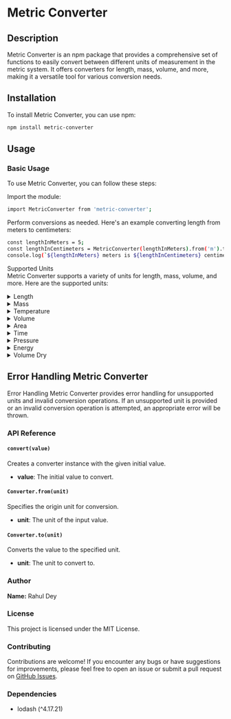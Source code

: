 # Metric Converter

## Description

Metric Converter is an npm package that provides a comprehensive set of functions to easily convert between different units of measurement in the metric system. It offers converters for length, mass, volume, and more, making it a versatile tool for various conversion needs.

## Installation

To install Metric Converter, you can use npm:

```bash
npm install metric-converter
```


## Usage
### Basic Usage
To use Metric Converter, you can follow these steps:

Import the module:

```bash
import MetricConverter from 'metric-converter';
```

Perform conversions as needed. Here's an example converting length from meters to centimeters:

```bash
const lengthInMeters = 5;
const lengthInCentimeters = MetricConverter(lengthInMeters).from('m').to('cm');
console.log(`${lengthInMeters} meters is ${lengthInCentimeters} centimeters`);
```

Supported Units<br />
Metric Converter supports a variety of units for length, mass, volume, and more. Here are the supported units:

<details>
<summary>Length</summary>

- meter (m) - `m`
- centimeter (cm) - `cm`
- kilometer (km) - `km`
- decimeter (dm) - `dm`
- millimeter (mm) - `mm`
- micrometer (µm) - `micrometer`
- nanometer (nm) - `nanometer`
- light year (light year) - `light_year`
- exameter (exameter) - `exameter`
- petameter (petameter) - `petameter`
- terameter (terameter) - `terameter`
- gigameter (gigameter) - `gigameter`
- megameter (megameter) - `megameter`
- hectometer (hectometer) - `hectometer`
- dekameter (dekameter) - `dekameter`
- micron (µ) - `micron`
- picometer (pm) - `picometer`
- femtometer (fm) - `femtometer`
- attometer (am) - `attometer`
- megaparsec (megaparsec) - `megaparsec`
- kiloparsec (kiloparsec) - `kiloparsec`
- parsec (parsec) - `parsec`
- astronomical unit (astronomical unit) - `astronomical_unit`
- league (league) - `league`
- nautical league (UK) (nautical league (UK)) - `nautical_league_uk`
- nautical league (int.) (nautical league (int.)) - `nautical_league_int`
- league (statute) (league (statute)) - `league_statute`
- nautical mile (UK) (nautical mile (UK)) - `nautical_mile_uk`
- nautical mile (international) (nautical mile (international)) - `nautical_mile_int`
- mile (statute) (mile (statute)) - `mile_statute`
- mile (US survey) (mile (US survey)) - `mile_us_survey`
- mile (Roman) (mile (Roman)) - `mile_roman`
- kiloyard (kiloyard) - `kiloyard`
- furlong (furlong) - `furlong`
- furlong (US survey) (furlong (US survey)) - `furlong_us_survey`
- chain (chain) - `chain`
- chain (US survey) (chain (US survey)) - `chain_us_survey`
- rope (rope) - `rope`
- rod (rod) - `rod`
- rod (US survey) (rod (US survey)) - `rod_us_survey`
- perch (perch) - `perch`
- pole (pole) - `pole`
- fathom (fathom) - `fathom`
- fathom (US survey) (fathom (US survey)) - `fathom_us_survey`
- ell (ell) - `ell`
- foot (US survey) (foot (US survey)) - `foot_us_survey`
- link (link) - `link`
- link (US survey) (link (US survey)) - `link_us_survey`
- cubit (UK) (cubit (UK)) - `cubit_uk`
- hand (hand) - `hand`
- span (cloth) (span (cloth)) - `span_cloth`
- finger (cloth) (finger (cloth)) - `finger_cloth`
- nail (cloth) (nail (cloth)) - `nail_cloth`
- inch (US survey) (inch (US survey)) - `inch_us_survey`
- barleycorn (barleycorn) - `barleycorn`
- mil (mil) - `mil`
- microinch (microinch) - `microinch`
- angstrom (angstrom) - `angstrom`
- A.U. of length (A.U. of length) - `au_of_length`
- X-Unit (X-Unit) - `x_unit`
- fermi (fermi) - `fermi`
- arpent (arpent) - `arpent`
- pica (pica) - `pica`
- point (point) - `point`
- twip (twip) - `twip`
- aln (aln) - `aln`
- famn (famn) - `famn`
- caliber (caliber) - `caliber`
- centiinch (centiinch) - `centiinch`
- ken (ken) - `ken`
- Russian Archin (russian archin) - `russian_archin`
- Roman Actus (roman actus) - `roman_actus`
- Vara de Tarea (vara de tarea) - `vara_de_tarea`
- Vara Conuquera (vara conuquera) - `vara_conuquera`
- Vara Castellana (vara castellana) - `vara_castellana`
- cubit (Greek) (cubit (Greek)) - `cubit_greek`
- long reed (long reed) - `long_reed`
- reed (reed) - `rd`
- long cubit (long cubit) - `long_cubit`
- handbreadth (handbreadth) - `hbr`
- fingerbreadth (fingerbreadth) - `fbr`
- planck length (planck length) - `pl`
- electron radius (classical) (electron radius (classical)) - `erc`
- bohr radius (bohr radius) - `br`
- earth's equatorial radius (earth's equatorial radius) - `eer`
- earth's polar radius (earth's polar radius) - `per`
- earth's distance from sun (earth's distance from sun) - `eds`
- sun's radius (sun's radius) - `sr`

</details>

<details>
<summary>Mass</summary>

- Kilogram (kg) - `kg`
- Gram (g) - `g`
- Milligram (mg) - `mg`
- Metric Ton (t) - `t`
- Carat (ct) - `ct`
- Atomic Mass Unit (u) - `u`
- Exagram (Eg) - `Eg`
- Petagram (Pg) - `Pg`
- Teragram (Tg) - `Tg`
- Gigagram (Gg) - `Gg`
- Megagram (Mg) - `Mg`
- Hectogram (hg) - `hg`
- Dekagram (dag) - `dag`
- Decigram (dg) - `dg`
- Centigram (cg) - `cg`
- Microgram (μg) - `μg`
- Nanogram (ng) - `ng`
- Picogram (pg) - `pg`
- Femtogram (fg) - `fg`
- Attogram (ag) - `ag`
- Dalton - `Dalton`
- Kilogram-force square second/meter (kgfspm) - `kgfspm`
- Kilopound (kips) - `kips`
- Pound-force square second/foot (lbfpsf) - `lbfpsf`
- Gamma (gammar) - `gammar`
- Talent (Biblical Hebrew) (talentBH) - `talentBH`
- Mina (Biblical Hebrew) (minaBH) - `minaBH`
- Shekel (Biblical Hebrew) (shekelBH) - `shekelBH`
- Bekan (Biblical Hebrew) (bekaniBH) - `bekaniBH`
- Gerah (Biblical Hebrew) (gerahBH) - `gerahBH`
- Talent (Biblical Greek) (talentBG) - `talentBG`
- Mina (Biblical Greek) (minaBG) - `minaBG`
- Tetradrachma (Biblical Greek) (tetradrachmaBG) - `tetradrachmaBG`
- Didrachma (Biblical Greek) (didrachmaBG) - `didrachmaBG`
- Drachma (Biblical Greek) (drachmaBG) - `drachmaBG`
- Denarius (Biblical Roman) (denariusBR) - `denariusBR`
- Assarion (Biblical Roman) (assarionBR) - `assarionBR`
- Quadrans (Biblical Roman) (quadransBR) - `quadransBR`
- Lepton (Biblical Roman) (leptonBR) - `leptonBR`
- Planck Mass (Planck_mass) - `Planck_mass`
- Electron Mass (rest) (Electron_mass_rest) - `Electron_mass_rest`
- Muon Mass (Muon_mass) - `Muon_mass`
- Proton Mass (Proton_mass) - `Proton_mass`
- Neutron Mass (Neutron_mass) - `Neutron_mass`
- Deuteron Mass (Deuteron_mass) - `Deuteron_mass`
- Earth's Mass (Earth_mass) - `Earth_mass`
- Sun's Mass (Sun_mass) - `Sun_mass`
- Pound (lbs) - `lbs`
- Ounce (oz) - `oz`
- Kip (kip) - `kip`
- Slug - `slug`

</details>

<details>
<summary>Temperature</summary>

- Celsius (C) - `C`
- Kelvin (K) - `K` (Celsius + 273.15)
- Fahrenheit (F) - `F`

</details>

<details>
<summary>Volume</summary>

- Cubic Meter (m³) - `m³`
- Cubic Kilometer (km³) - `km³`
- Cubic Centimeter (cm³) - `cm³`
- Cubic Millimeter (mm³) - `mm³`
- Liter (l) - `l`
- Milliliter (ml) - `ml`
- Exaliter (el) - `el`
- Petaliter (pl) - `pl`
- Teraliter (tl) - `tl`
- Gigaliter (gl) - `gl`
- Megaliter (ml) - `ml`
- Hectoliter (hl) - `hl`
- Dekaliter (dal) - `dal`
- Deciliter (dl) - `dl`
- Centiliter (cl) - `cl`
- Microliter (µl) - `µl`
- Nanoliter (nl) - `nl`
- Picoliter (pl) - `pl`
- Femtoliter (fl) - `fl`
- Attoliter (al) - `al`
- Cubic Centimeter (cc) - `cc`
- Drop (dp) - `dp`
- Barrel (oil) (bl) - `bl`
- Barrel (US) (bu) - `bu`
- Barrel (UK) (bu) - `bu`
- Gallon (US) (gu) - `gu`
- Quart (US) (qu) - `qu`
- Pint (US) (pu) - `pu`
- Cup (US) (cu) - `cu`
- Tablespoon (US) (tbu) - `tbu`
- Teaspoon (US) (tspu) - `tspu`
- Cubic Mile (mi³) - `mi³`
- Cubic Yard (yd³) - `yd³`
- Cubic Foot (ft³) - `ft³`
- Cubic Inch (in³) - `in³`
- Gallon (gal) - `gal`
- Quart (qt) - `qt`
- Pint (pt) - `pt`
- Cup (cup) - `cup`
- Fluid Ounce (fl_oz) - `fl_oz`
- Tablespoon (tbsp) - `tbsp`
- Teaspoon (tsp) - `tsp`
- Imperial Gallon (igal) - `igal`
- Imperial Quart (iqt) - `iqt`
- Imperial Pint (ipt) - `ipt`
- Imperial Fluid Ounce (ifl_oz) - `ifl_oz`
- Imperial Tablespoon (itbsp) - `itbsp`
- Imperial Teaspoon (itsp) - `itsp`
- Hundred-cubic foot (ccf) - `ccf`
- Acre-foot (acre_ft) - `ac_ft`
- Acre-foot (US survey) (acre_ft) - `ac_ft`
- Acre-inch (acre_in) - `acre_in`

</details>

<details>
<summary>Area</summary>

- Square Meter (m²) - `m2`
- Square Kilometer (km²) - `km2`
- Square Centimeter (cm²) - `cm2`
- Square Millimeter (mm²) - `mm2`
- Square Micrometer (um²) - `um2`
- Hectare (ha) - `ha`
- Are (a) - `a`
- Square Nanometer (nm²) - `nm2`
- Square Decimeter (dm²) - `dm2`
- Square Hectometer (hm²) - `hm2`
- Square Mile (mi²) - `mi2`
- Square Yard (yd²) - `yd2`
- Square Foot (ft²) - `ft2`
- Square Inch (in²) - `in2`
- Acre (ac) - `ac`
- Square Chain (ch²) - `ch2`
- Rood (rood) - `rood`
- Perch (perch) - `perch`
- Pole (pole) - `pole`
- Square Mil (mil²) - `mil2`
- Circular Mil (circular_mil) - `circular_mil`

</details>

<details>
<summary>Time</summary>

- Second (s) - `s`
- Millisecond (ms) - `ms`
- Microsecond (µs) - `µs`
- Nanosecond (ns) - `ns`
- Picosecond (ps) - `ps`
- Femtosecond (fs) - `fs`
- Attosecond (as) - `as`
- Minute (min) - `min`
- Hour (h) - `h`
- Day (d) - `d`
- Week (wk) - `wk`
- Month (mo) - `mo`
- Year (yr) - `yr`
- Decade (decade) - `decade`
- Century (century) - `century`
- Millennium (millennium) - `millennium`

</details>

<details>
<summary>Pressure</summary>

- Pascal (Pa) - `Pa`
- Kilopascal (kPa) - `kPa`
- Bar (bar) - `bar`
- Psi (psi) - `psi`
- Ksi (ksi) - `ksi`
- Standard atmosphere (atm) - `atm`
- Exapascal (EPa) - `EPa`
- Petapascal (PPa) - `PPa`
- Terapascal (TPa) - `TPa`
- Gigapascal (GPa) - `GPa`
- Megapascal (MPa) - `MPa`
- Hectopascal (hPa) - `hPa`
- Dekapascal (daPa) - `daPa`
- Decipascal (dPa) - `dPa`
- Centipascal (cPa) - `cPa`
- Millipascal (mPa) - `mPa`
- Micropascal (µPa) - `µPa`
- Nanopascal (nPa) - `nPa`
- Picopascal (pPa) - `pPa`
- Femtopascal (fPa) - `fPa`
- Attopascal (aPa) - `aPa`
- Newton/square meter (N/m²) - `N__pm2`
- Newton/square centimeter (N/cm²) - `N__pcm2`
- Newton/square millimeter (N/mm²) - `N__pmm2`
- Kilonewton/square meter (kN/m²) - `kN__pm2`
- Millibar (mbar) - `mbar`
- Microbar (µbar) - `µbar`
- Dyne/square centimeter (dyn/cm²) - `dyn__pcm2`
- Kilogram-force/square meter (kgf/m²) - `kgf__pm2`
- Kilogram-force/square centimeter (kgf/cm²) - `kgf__pcm2`
- Kilogram-force/square millimeter (kgf/mm²) - `kgf__pmm2`
- Gram-force/square centimeter (gf/cm²) - `gf__pcm2`
- Ton-force (short)/square foot (tf/ft²) - `tf__psft`
- Ton-force (short)/square inch (tf/in²) - `tf__psin2`
- Ton-force (long)/square foot (tf/ft²) - `tf__plft`
- Ton-force (long)/square inch (tf/in²) - `tf__plin2`
- Kip-force/square inch (kipf/in²) - `kipf__psin2`
- Pound-force/square foot (lbf/ft²) - `lbf__psft`
- Pound-force/square inch (lbf/in²) - `lbf__psin2`
- Poundal/square foot (pdl/ft²) - `pdl__psft`
- Torr (Torr) - `Torr`
- Centimeter mercury (0°C) (cm Hg 0°C) - `cm_Hg_0C`
- Millimeter mercury (0°C) (mm Hg 0°C) - `mm_Hg_0C`
- Inch mercury (32°F) (in Hg 32°F) - `in_Hg_32F`
- Inch mercury (60°F) (in Hg 60°F) - `in_Hg_60F`
- Centimeter water (4°C) (cm H2O 4°C) - `cm_H2O_4C`
- Millimeter water (4°C) (mm H2O 4°C) - `mm_H2O_4C`
- Inch water (4°C) (in H2O 4°C) - `in_H2O_4C`
- Foot water (4°C) (ft H2O 4°C) - `ft_H2O_4C`
- Inch water (60°F) (in H2O 60°F) - `in_H2O_60F`
- Foot water (60°F) (ft H2O 60°F) - `ft_H2O_60F`
- Atmosphere technical (at) - `at`
</details>

<details>
<summary>Energy</summary>

- Joule (J) - Singular: Joule, Plural: Joules - `J`
- Kilojoule (kJ) - Singular: Kilojoule, Plural: Kilojoules - `kJ`
- Kilowatt-hour (kW_h) - Singular: Kilowatt-hour, Plural: Kilowatt-hours - `kW_h`
- Watt-hour (W_h) - Singular: Watt-hour, Plural: Watt-hours - `W_h`
- Calorie (nutritional) (cal) - Singular: Calorie (nutritional), Plural: Calories (nutritional) - `cal`
- Horsepower hour (hp_h) - Singular: Horsepower hour, Plural: Horsepower hours - `hp_h`
- Btu (IT) (Btu_IT) - Singular: Btu (IT), Plural: Btu (IT) - `Btu_IT`
- Btu (th) (Btu_th) - Singular: Btu (th), Plural: Btu (th) - `Btu_th`
- Gigajoule (GJ) - Singular: Gigajoule, Plural: Gigajoules - `GJ`
- Megajoule (MJ) - Singular: Megajoule, Plural: Megajoules - `MJ`
- Millijoule (mJ) - Singular: Millijoule, Plural: Millijoules - `mJ`
- Microjoule (µJ) - Singular: Microjoule, Plural: Microjoules - `µJ`
- Nanojoule (nJ) - Singular: Nanojoule, Plural: Nanojoules - `nJ`
- Attojoule (aJ) - Singular: Attojoule, Plural: Attojoules - `aJ`
- Megaelectron-volt (MeV) - Singular: Megaelectron-volt, Plural: Megaelectron-volts - `MeV`
- Kiloelectron-volt (keV) - Singular: Kiloelectron-volt, Plural: Kiloelectron-volts - `keV`
- Electron-volt (eV) - Singular: Electron-volt, Plural: Electron-volts - `eV`
- Erg (erg) - Singular: Erg, Plural: Ergs - `erg`
- Gigawatt-hour (GW_h) - Singular: Gigawatt-hour, Plural: Gigawatt-hours - `GW_h`
- Megawatt-hour (MW_h) - Singular: Megawatt-hour, Plural: Megawatt-hours - `MW_h`
- Kilowatt-second (kW_s) - Singular: Kilowatt-second, Plural: Kilowatt-seconds - `kW_s`
- Watt-second (W_s) - Singular: Watt-second, Plural: Watt-seconds - `W_s`
- Newton meter (N_m) - Singular: Newton meter, Plural: Newton meters - `N_m`
- Kilocalorie (IT) (kcal_IT) - Singular: Kilocalorie (IT), Plural: Kilocalories (IT) - `kcal_IT`
- Kilocalorie (th) (kcal_th) - Singular: Kilocalorie (th), Plural: Kilocalories (th) - `kcal_th`
- Calorie (IT) (cal_IT) - Singular: Calorie (IT), Plural: Calories (IT) - `cal_IT`
- Calorie (th) (cal_th) - Singular: Calorie (th), Plural: Calories (th) - `cal_th`
- Mega Btu (IT) (MBtu_IT) - Singular: Mega Btu (IT), Plural: Mega Btu (IT) - `MBtu_IT`
- Ton-hour (refrigeration) (Ton_hr) - Singular: Ton-hour (refrigeration), Plural: Ton-hours (refrigeration) - `Ton_hr`
- Fuel oil equivalent @ kiloliter (J__kl) - Singular: Fuel oil equivalent @ kiloliter, Plural: Fuel oil equivalent @ kiloliters - `J__kl`
- Fuel oil equivalent @ barrel (US) (J__barrel) - Singular: Fuel oil equivalent @ barrel (US), Plural: Fuel oil equivalent @ barrels (US) - `J__barrel`
- Gigaton (Gton) - Singular: Gigaton, Plural: Gigatons - `Gton`
- Megaton (Mton) - Singular: Megaton, Plural: Megatons - `Mton`
- Kiloton (kton) - Singular: Kiloton, Plural: Kilotons - `kton`
- Ton (explosives) (ton_exp) - Singular: Ton (explosives), Plural: Tons (explosives) - `ton_exp`
- Dyne centimeter (dyn_cm) - Singular: Dyne centimeter, Plural: Dyne centimeters - `dyn_cm`
- Gram-force meter (gf_m) - Singular: Gram-force meter, Plural: Gram-force meters - `gf_m`
- Gram-force centimeter (gf_cm) - Singular: Gram-force centimeter, Plural: Gram-force centimeters - `gf_cm`
- Kilogram-force centimeter (kgf_cm) - Singular: Kilogram-force centimeter, Plural: Kilogram-force centimeters - `kgf_cm`
- Kilogram-force meter (kgf_m) - Singular: Kilogram-force meter, Plural: Kilogram-force meters - `kgf_m`
- Kilopond meter (kp_m) - Singular: Kilopond meter, Plural: Kilopond meters - `kp_m`
- Pound-force foot (lbf_ft) - Singular: Pound-force foot, Plural: Pound-force feet - `lbf_ft`
- Pound-force inch (lbf_in) - Singular: Pound-force inch, Plural: Pound-force inches - `lbf_in`
- Ounce-force inch (ozf_in) - Singular: Ounce-force inch, Plural: Ounce-force inches - `ozf_in`
- Foot-pound (ft_lbf) - Singular: Foot-pound, Plural: Foot-pounds - `ft_lbf`
- Inch-pound (in_lbf) - Singular: Inch-pound, Plural: Inch-pounds - `in_lbf`
- Inch-ounce (in_ozf) - Singular: Inch-ounce, Plural: Inch-ounces - `in_ozf`
- Poundal foot (pdl_ft) - Singular: Poundal foot, Plural: Poundal feet - `pdl_ft`
- Therm (therm) - Singular: Therm, Plural: Therms - `therm`
- Therm (EC) (therm_EC) - Singular: Therm (EC), Plural: Therms (EC) - `therm_EC`
- Therm (US) (therm_US) - Singular: Therm (US), Plural: Therms (US) - `therm_US`
</details>

<details>
<summary>Volume Dry</summary>

- Liter (L) - Singular: Liter, Plural: Liters - `L`
- Barrel dry (US) (bbl_dry_US) - Singular: Barrel dry (US), Plural: Barrels dry (US) - `bbl_dry_US`
- Pint dry (US) (pt_dry_US) - Singular: Pint dry (US), Plural: Pints dry (US) - `pt_dry_US`
- Quart dry (US) (qt_dry_US) - Singular: Quart dry (US), Plural: Quarts dry (US) - `qt_dry_US`
- Peck (US) (pk_US) - Singular: Peck (US), Plural: Pecks (US) - `pk_US`
- Peck (UK) (pk_UK) - Singular: Peck (UK), Plural: Pecks (UK) - `pk_UK`
- Bushel (US) (bu_US) - Singular: Bushel (US), Plural: Bushels (US) - `bu_US`
- Bushel (UK) (bu_UK) - Singular: Bushel (UK), Plural: Bushels (UK) - `bu_UK`
- Cor (Biblical) (cor_biblical) - Singular: Cor (Biblical), Plural: Cors (Biblical) - `cor_biblical`
- Homer (Biblical) (homer_biblical) - Singular: Homer (Biblical), Plural: Homers (Biblical) - `homer_biblical`
- Ephah (Biblical) (ephah_biblical) - Singular: Ephah (Biblical), Plural: Ephahs (Biblical) - `ephah_biblical`
- Seah (Biblical) (seah_biblical) - Singular: Seah (Biblical), Plural: Seahs (Biblical) - `seah_biblical`
- Omer (Biblical) (omer_biblical) - Singular: Omer (Biblical), Plural: Omers (Biblical) - `omer_biblical`
- Cab (Biblical) (cab_biblical) - Singular: Cab (Biblical), Plural: Cabs (Biblical) - `cab_biblical`
- Log (Biblical) (log_biblical) - Singular: Log (Biblical), Plural: Logs (Biblical) - `log_biblical`

</details>

## Error Handling Metric Converter

Error Handling Metric Converter provides error handling for unsupported units and invalid conversion operations. If an unsupported unit is provided or an invalid conversion operation is attempted, an appropriate error will be thrown.

### API Reference

#### `convert(value)`

Creates a converter instance with the given initial value.

- **value**: The initial value to convert.

#### `Converter.from(unit)`

Specifies the origin unit for conversion.

- **unit**: The unit of the input value.

#### `Converter.to(unit)`

Converts the value to the specified unit.

- **unit**: The unit to convert to.

### Author

**Name:** Rahul Dey

### License

This project is licensed under the MIT License.

### Contributing

Contributions are welcome! If you encounter any bugs or have suggestions for improvements, please feel free to open an issue or submit a pull request on [GitHub Issues](https://github.com/rahulthedevil/metric-converter/issues).

### Dependencies

- lodash (^4.17.21)
